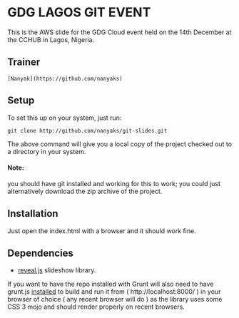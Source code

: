 # GDG LAGOS GIT EVENT

This is the AWS slide for the GDG Cloud event held on the 14th December at the CCHUB in Lagos, Nigeria.

## Trainer
`[Nanyak](https://github.com/nanyaks)`

## Setup
To set this up on your system, just run:

```git clone http://github.com/nanyaks/git-slides.git```

The above command will give you a local copy of the project checked out to a directory in your system.

#### Note:
you should have git installed and working for this to work; you could just alternatively download the zip archive of the project.

## Installation
Just open the index.html with a browser and it should work fine.

## Dependencies
- [reveal.js](http://github.com/hakimel/reveal.js) slideshow library.

If you want to have the repo installed with Grunt will also need to have grunt.js [installed](https://github.com/hakimel/reveal.js#installation) to build and run it from ( http://localhost:8000/ ) in your browser of choice ( any recent browser will do ) as the library uses some CSS 3 mojo and should render properly on recent browsers.

